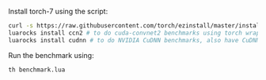Install torch-7 using the script:
```bash
curl -s https://raw.githubusercontent.com/torch/ezinstall/master/install-all | bash
luarocks install ccn2 # to do cuda-convnet2 benchmarks using torch wrappers
luarocks install cudnn # to do NVIDIA CuDNN benchmarks, also have CuDNN installed on your machine
```

Run the benchmark using:
```bash
th benchmark.lua
```
